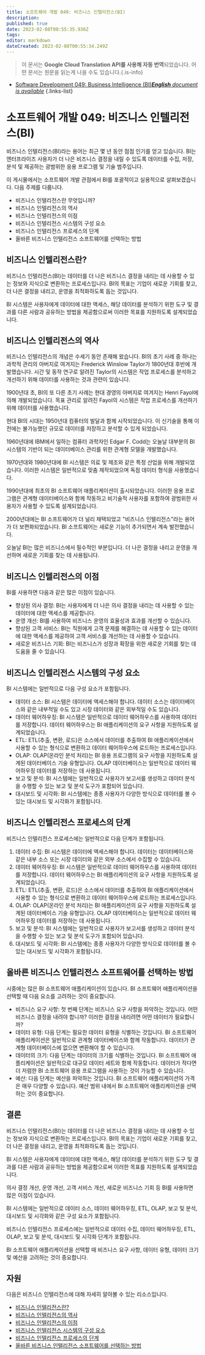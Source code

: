 ```yaml
---
title: 소프트웨어 개발 049: 비즈니스 인텔리전스(BI)
description: 
published: true
date: 2023-02-08T00:55:35.936Z
tags: 
editor: markdown
dateCreated: 2023-02-08T00:55:34.249Z
---
```


> 이 문서는 **Google Cloud Translation API를 사용해 자동 번역**되었습니다.
어떤 문서는 원문을 읽는게 나을 수도 있습니다.{.is-info}



- [Software Development 049: Business Intelligence (BI)***English** document is available*](/en/Knowledge-base/Software-Development/Learning/software-development-049-business-intelligence-bi)
{.links-list}


# 소프트웨어 개발 049: 비즈니스 인텔리전스(BI)

비즈니스 인텔리전스(BI)라는 용어는 최근 몇 년 동안 점점 인기를 얻고 있습니다. BI는 엔터프라이즈 사용자가 더 나은 비즈니스 결정을 내릴 수 있도록 데이터를 수집, 저장, 분석 및 제공하는 광범위한 응용 프로그램 및 기술 범주입니다.

이 게시물에서는 소프트웨어 개발 관점에서 BI를 포괄적이고 실용적으로 살펴보겠습니다. 다음 주제를 다룹니다.

- 비즈니스 인텔리전스란 무엇입니까?
- 비즈니스 인텔리전스의 역사
- 비즈니스 인텔리전스의 이점
- 비즈니스 인텔리전스 시스템의 구성 요소
- 비즈니스 인텔리전스 프로세스의 단계
- 올바른 비즈니스 인텔리전스 소프트웨어를 선택하는 방법

## 비즈니스 인텔리전스란?

비즈니스 인텔리전스(BI)는 데이터를 더 나은 비즈니스 결정을 내리는 데 사용할 수 있는 정보와 지식으로 변환하는 프로세스입니다. BI의 목표는 기업이 새로운 기회를 찾고, 더 나은 결정을 내리고, 운영을 최적화하도록 돕는 것입니다.

BI 시스템은 사용자에게 데이터에 대한 액세스, 해당 데이터를 분석하기 위한 도구 및 결과를 다른 사람과 공유하는 방법을 제공함으로써 이러한 목표를 지원하도록 설계되었습니다.

## 비즈니스 인텔리전스의 역사

비즈니스 인텔리전스의 개념은 수세기 동안 존재해 왔습니다. BI의 초기 사례 중 하나는 과학적 관리의 아버지로 여겨지는 Frederick Winslow Taylor가 1800년대 후반에 개발했습니다. 시간 및 동작 연구로 알려진 Taylor의 시스템은 작업 프로세스를 분석하고 개선하기 위해 데이터를 사용하는 것과 관련이 있습니다.

1900년대 초, BI의 또 다른 초기 사례는 현대 경영의 아버지로 여겨지는 Henri Fayol에 의해 개발되었습니다. 목표 관리로 알려진 Fayol의 시스템은 작업 프로세스를 개선하기 위해 데이터를 사용했습니다.

현대 BI의 시대는 1950년대 컴퓨터의 발달과 함께 시작되었습니다. 이 신기술을 통해 이전에는 불가능했던 규모로 데이터를 저장하고 분석할 수 있게 되었습니다.

1960년대에 IBM에서 일하는 컴퓨터 과학자인 Edgar F. Codd는 오늘날 대부분의 BI 시스템의 기반이 되는 데이터베이스 관리를 위한 관계형 모델을 개발했습니다.

1970년대와 1980년대에 BI 시스템은 의료 및 제조와 같은 특정 산업을 위해 개발되었습니다. 이러한 시스템은 일반적으로 맞춤 제작되었으며 독점 데이터 형식을 사용했습니다.

1990년대에 최초의 BI 소프트웨어 애플리케이션이 출시되었습니다. 이러한 응용 프로그램은 관계형 데이터베이스와 함께 작동하고 비기술적 사용자를 포함하여 광범위한 사용자가 사용할 수 있도록 설계되었습니다.

2000년대에는 BI 소프트웨어가 더 널리 채택되었고 "비즈니스 인텔리전스"라는 용어가 더 보편화되었습니다. BI 소프트웨어는 새로운 기능이 추가되면서 계속 발전했습니다.

오늘날 BI는 많은 비즈니스에서 필수적인 부분입니다. 더 나은 결정을 내리고 운영을 개선하며 새로운 기회를 찾는 데 사용됩니다.

## 비즈니스 인텔리전스의 이점

BI를 사용하면 다음과 같은 많은 이점이 있습니다.

- 향상된 의사 결정: BI는 사용자에게 더 나은 의사 결정을 내리는 데 사용할 수 있는 데이터에 대한 액세스를 제공합니다.
- 운영 개선: BI를 사용하여 비즈니스 운영의 효율성과 효과를 개선할 수 있습니다.
- 향상된 고객 서비스: BI는 직원에게 고객 문제를 해결하는 데 사용할 수 있는 데이터에 대한 액세스를 제공하여 고객 서비스를 개선하는 데 사용할 수 있습니다.
- 새로운 비즈니스 기회: BI는 비즈니스가 성장과 확장을 위한 새로운 기회를 찾는 데 도움을 줄 수 있습니다.

## 비즈니스 인텔리전스 시스템의 구성 요소

BI 시스템에는 일반적으로 다음 구성 요소가 포함됩니다.

- 데이터 소스: BI 시스템은 데이터에 액세스해야 합니다. 데이터 소스는 데이터베이스와 같은 내부적일 수도 있고 시장 데이터와 같은 외부적일 수도 있습니다.
- 데이터 웨어하우징: BI 시스템은 일반적으로 데이터 웨어하우스를 사용하여 데이터를 저장합니다. 데이터 웨어하우스는 BI 애플리케이션의 요구 사항을 지원하도록 설계되었습니다.
- ETL: ETL(추출, 변환, 로드)은 소스에서 데이터를 추출하여 BI 애플리케이션에서 사용할 수 있는 형식으로 변환하고 데이터 웨어하우스에 로드하는 프로세스입니다.
- OLAP: OLAP(온라인 분석 처리)는 BI 응용 프로그램의 요구 사항을 지원하도록 설계된 데이터베이스 기술 유형입니다. OLAP 데이터베이스는 일반적으로 데이터 웨어하우징 데이터를 저장하는 데 사용됩니다.
- 보고 및 분석: BI 시스템에는 일반적으로 사용자가 보고서를 생성하고 데이터 분석을 수행할 수 있는 보고 및 분석 도구가 포함되어 있습니다.
- 대시보드 및 시각화: BI 시스템에는 종종 사용자가 다양한 방식으로 데이터를 볼 수 있는 대시보드 및 시각화가 포함됩니다.

## 비즈니스 인텔리전스 프로세스의 단계

비즈니스 인텔리전스 프로세스에는 일반적으로 다음 단계가 포함됩니다.

1. 데이터 수집: BI 시스템은 데이터에 액세스해야 합니다. 데이터는 데이터베이스와 같은 내부 소스 또는 시장 데이터와 같은 외부 소스에서 수집할 수 있습니다.
2. 데이터 웨어하우징: BI 시스템은 일반적으로 데이터 웨어하우스를 사용하여 데이터를 저장합니다. 데이터 웨어하우스는 BI 애플리케이션의 요구 사항을 지원하도록 설계되었습니다.
3. ETL: ETL(추출, 변환, 로드)은 소스에서 데이터를 추출하여 BI 애플리케이션에서 사용할 수 있는 형식으로 변환하고 데이터 웨어하우스에 로드하는 프로세스입니다.
4. OLAP: OLAP(온라인 분석 처리)는 BI 애플리케이션의 요구 사항을 지원하도록 설계된 데이터베이스 기술 유형입니다. OLAP 데이터베이스는 일반적으로 데이터 웨어하우징 데이터를 저장하는 데 사용됩니다.
5. 보고 및 분석: BI 시스템에는 일반적으로 사용자가 보고서를 생성하고 데이터 분석을 수행할 수 있는 보고 및 분석 도구가 포함되어 있습니다.
6. 대시보드 및 시각화: BI 시스템에는 종종 사용자가 다양한 방식으로 데이터를 볼 수 있는 대시보드 및 시각화가 포함됩니다.

## 올바른 비즈니스 인텔리전스 소프트웨어를 선택하는 방법

시중에는 많은 BI 소프트웨어 애플리케이션이 있습니다. BI 소프트웨어 애플리케이션을 선택할 때 다음 요소를 고려하는 것이 중요합니다.

- 비즈니스 요구 사항: 첫 번째 단계는 비즈니스 요구 사항을 파악하는 것입니다. 어떤 비즈니스 결정을 내려야 합니까? 이러한 결정을 내리려면 어떤 데이터가 필요합니까?
- 데이터 유형: 다음 단계는 필요한 데이터 유형을 식별하는 것입니다. BI 소프트웨어 애플리케이션은 일반적으로 관계형 데이터베이스와 함께 작동합니다. 데이터가 관계형 데이터베이스에 없으면 변환해야 할 수 있습니다.
- 데이터의 크기: 다음 단계는 데이터의 크기를 식별하는 것입니다. BI 소프트웨어 애플리케이션은 일반적으로 대규모 데이터 세트와 함께 작동합니다. 데이터가 작다면 더 저렴한 BI 소프트웨어 응용 프로그램을 사용하는 것이 가능할 수 있습니다.
- 예산: 다음 단계는 예산을 파악하는 것입니다. BI 소프트웨어 애플리케이션의 가격은 매우 다양할 수 있습니다. 예산 범위 내에서 BI 소프트웨어 애플리케이션을 선택하는 것이 중요합니다.

## 결론

비즈니스 인텔리전스(BI)는 데이터를 더 나은 비즈니스 결정을 내리는 데 사용할 수 있는 정보와 지식으로 변환하는 프로세스입니다. BI의 목표는 기업이 새로운 기회를 찾고, 더 나은 결정을 내리고, 운영을 최적화하도록 돕는 것입니다.

BI 시스템은 사용자에게 데이터에 대한 액세스, 해당 데이터를 분석하기 위한 도구 및 결과를 다른 사람과 공유하는 방법을 제공함으로써 이러한 목표를 지원하도록 설계되었습니다.

의사 결정 개선, 운영 개선, 고객 서비스 개선, 새로운 비즈니스 기회 등 BI를 사용하면 많은 이점이 있습니다.

BI 시스템에는 일반적으로 데이터 소스, 데이터 웨어하우징, ETL, OLAP, 보고 및 분석, 대시보드 및 시각화와 같은 구성 요소가 포함됩니다.

비즈니스 인텔리전스 프로세스에는 일반적으로 데이터 수집, 데이터 웨어하우징, ETL, OLAP, 보고 및 분석, 대시보드 및 시각화 단계가 포함됩니다.

BI 소프트웨어 애플리케이션을 선택할 때 비즈니스 요구 사항, 데이터 유형, 데이터 크기 및 예산을 고려하는 것이 중요합니다.

## 자원

다음은 비즈니스 인텔리전스에 대해 자세히 알아볼 수 있는 리소스입니다.

- [비즈니스 인텔리전스란?](https://www.sas.com/en_us/insights/analytics/what-is-business-intelligence.html)
- [비즈니스 인텔리전스의 역사](https://www.computerweekly.com/feature/The-history-of-business-intelligence)
- [비즈니스 인텔리전스의 이점](https://www.qlik.com/us/explore/benefits-of-business-intelligence)
- [비즈니스 인텔리전스 시스템의 구성 요소](https://www.qlik.com/us/explore/components-of-a-business-intelligence-system)
- [비즈니스 인텔리전스 프로세스의 단계](https://www.qlik.com/us/explore/steps-in-the-business-intelligence-process)
- [올바른 비즈니스 인텔리전스 소프트웨어를 선택하는 방법](https://www.qlik.com/us/explore/how-to-choose-the-right-business-intelligence-software)